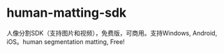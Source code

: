 # human-matting-sdk
人像分割SDK（支持图片和视频），免费版，可商用。支持Windows, Android, iOS。human segmentation matting, Free!
